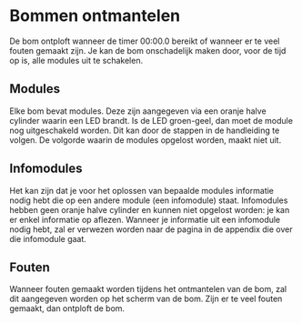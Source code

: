 # Bommen ontmantelen

De bom ontploft wanneer de timer 00:00.0 bereikt of wanneer er te veel fouten gemaakt zijn.
Je kan de bom onschadelijk maken door, voor de tijd op is, alle modules uit te schakelen.

## Modules

Elke bom bevat modules. Deze zijn aangegeven via een oranje halve cylinder waarin een LED brandt.
Is de LED groen-geel, dan moet de module nog uitgeschakeld worden. Dit kan door de stappen
in de handleiding te volgen. De volgorde waarin de modules opgelost worden, maakt niet uit.

## Infomodules

Het kan zijn dat je voor het oplossen van bepaalde modules informatie nodig hebt die op een andere
module (een infomodule) staat. Infomodules hebben geen oranje halve cylinder en kunnen niet opgelost worden: je
kan er enkel informatie op aflezen. Wanneer je informatie uit een infomodule nodig hebt, zal er
verwezen worden naar de pagina in de appendix die over die infomodule gaat.

## Fouten

Wanneer fouten gemaakt worden tijdens het ontmantelen van de bom, zal dit aangegeven worden op
het scherm van de bom. Zijn er te veel fouten gemaakt, dan ontploft de bom.
